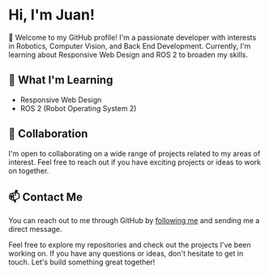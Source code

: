 # Hi, I'm Juan!

👋 Welcome to my GitHub profile! I'm a passionate developer with interests in Robotics, Computer Vision, and Back End Development. Currently, I'm learning about Responsive Web Design and ROS 2 to broaden my skills.

## 🌱 What I'm Learning

- Responsive Web Design
- ROS 2 (Robot Operating System 2)

## 💞 Collaboration

I'm open to collaborating on a wide range of projects related to my areas of interest. Feel free to reach out if you have exciting projects or ideas to work on together.

## 📫 Contact Me

You can reach out to me through GitHub by [following me](https://github.com/fectec) and sending me a direct message.

Feel free to explore my repositories and check out the projects I've been working on. If you have any questions or ideas, don't hesitate to get in touch. Let's build something great together!

<!---
fectec/fectec is a ✨ special ✨ repository because its `README.md` (this file) appears on your GitHub profile.
You can click the Preview link to take a look at your changes.
--->

